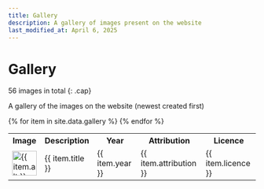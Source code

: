 ```yaml
---
title: Gallery
description: A gallery of images present on the website
last_modified_at: April 6, 2025
---
```


# Gallery
56 images in total
{: .cap}

A gallery of the images on the website (newest created first)

<div class="table" markdown=0>
  <table class="full borders smallest">
    <tr>
      <th>Image</th>
      <th>Description</th>
      <th>Year</th>
      <th>Attribution</th>
      <th>Licence</th>
    </tr>
    {% for item in site.data.gallery %}
    <tr>
      <td><a href="{{ item.full }}" target="_blank" aria-label="Click to view full image"><img src="{{ item.thumb }}" width="50" alt="{{ item.alt }}" title="Click to view full image"></a></td>
      <td>{{ item.title }}</td>
      <td>{{ item.year }}</td>
      <td>{{ item.attribution }}</td>
      <td>{{ item.licence }}</td>
    </tr>
    {% endfor %}
  </table>
</div>
